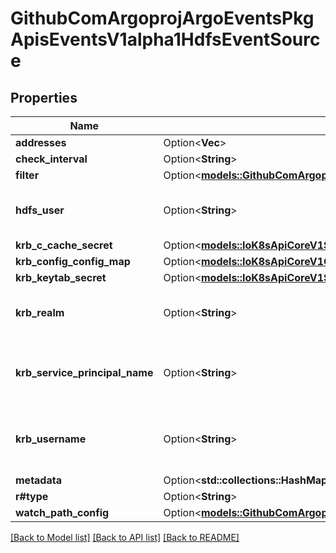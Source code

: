 # GithubComArgoprojArgoEventsPkgApisEventsV1alpha1HdfsEventSource

## Properties

Name | Type | Description | Notes
------------ | ------------- | ------------- | -------------
**addresses** | Option<**Vec<String>**> |  | [optional]
**check_interval** | Option<**String**> |  | [optional]
**filter** | Option<[**models::GithubComArgoprojArgoEventsPkgApisEventsV1alpha1EventSourceFilter**](github.com.argoproj.argo_events.pkg.apis.events.v1alpha1.EventSourceFilter.md)> |  | [optional]
**hdfs_user** | Option<**String**> | HDFSUser is the user to access HDFS file system. It is ignored if either ccache or keytab is used. | [optional]
**krb_c_cache_secret** | Option<[**models::IoK8sApiCoreV1SecretKeySelector**](io.k8s.api.core.v1.SecretKeySelector.md)> |  | [optional]
**krb_config_config_map** | Option<[**models::IoK8sApiCoreV1ConfigMapKeySelector**](io.k8s.api.core.v1.ConfigMapKeySelector.md)> |  | [optional]
**krb_keytab_secret** | Option<[**models::IoK8sApiCoreV1SecretKeySelector**](io.k8s.api.core.v1.SecretKeySelector.md)> |  | [optional]
**krb_realm** | Option<**String**> | KrbRealm is the Kerberos realm used with Kerberos keytab It must be set if keytab is used. | [optional]
**krb_service_principal_name** | Option<**String**> | KrbServicePrincipalName is the principal name of Kerberos service It must be set if either ccache or keytab is used. | [optional]
**krb_username** | Option<**String**> | KrbUsername is the Kerberos username used with Kerberos keytab It must be set if keytab is used. | [optional]
**metadata** | Option<**std::collections::HashMap<String, String>**> |  | [optional]
**r#type** | Option<**String**> |  | [optional]
**watch_path_config** | Option<[**models::GithubComArgoprojArgoEventsPkgApisEventsV1alpha1WatchPathConfig**](github.com.argoproj.argo_events.pkg.apis.events.v1alpha1.WatchPathConfig.md)> |  | [optional]

[[Back to Model list]](../README.md#documentation-for-models) [[Back to API list]](../README.md#documentation-for-api-endpoints) [[Back to README]](../README.md)


